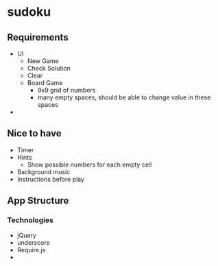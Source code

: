 sudoku
======

## Requirements
- UI
  - New Game
  - Check Solution
  - Clear
  - Board Game
    - 9x9 grid of numbers
    - many empty spaces, should be able to change value in these spaces
- 

## Nice to have
- Timer
- Hints
  - Show possible numbers for each empty cell
- Background music
- Instructions before play
  
## App Structure
### Technologies
 - jQuery
 - underscore
 - Require.js
 - 
